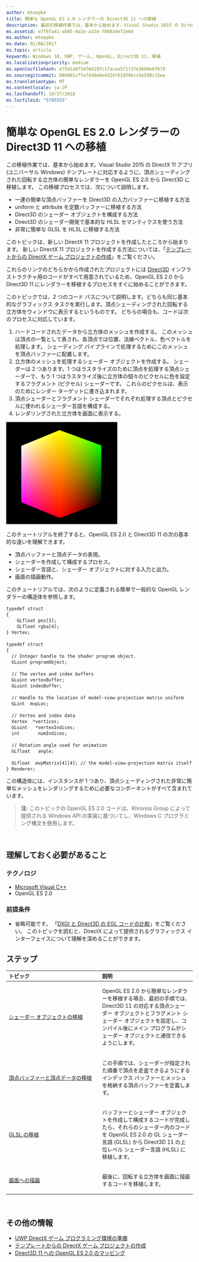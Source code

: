 ```yaml
---
author: mtoepke
title: 簡単な OpenGL ES 2.0 レンダラーの Direct3D 11 への移植
description: 最初の移植作業では、基本から始めます。Visual Studio 2015 の DirectX 11 アプリ (ユニバーサル Windows) テンプレートに対応するように、頂点シェーディングされた回転する立方体の簡単なレンダラーを OpenGL ES 2.0 から Direct3D に移植します。
ms.assetid: e7f6fa41-ab05-8a1e-a154-704834e72e6d
ms.author: mtoepke
ms.date: 02/08/2017
ms.topic: article
keywords: Windows 10, UWP, ゲーム, OpenGL, Direct3D 11, 移植
ms.localizationpriority: medium
ms.openlocfilehash: e7541a8f54f64197c17acea5f1737e36b0e6f670
ms.sourcegitcommit: 086001cffaf436e6e4324761d59bcc5e598c15ea
ms.translationtype: MT
ms.contentlocale: ja-JP
ms.lasthandoff: 10/27/2018
ms.locfileid: "5705555"
---
```

# <a name="port-a-simple-opengl-es-20-renderer-to-direct3d-11"></a>簡単な OpenGL ES 2.0 レンダラーの Direct3D 11 への移植



この移植作業では、基本から始めます。Visual Studio 2015 の DirectX 11 アプリ (ユニバーサル Windows) テンプレートに対応するように、頂点シェーディングされた回転する立方体の簡単なレンダラーを OpenGL ES 2.0 から Direct3D に移植します。 この移植プロセスでは、次について説明します。

-   一連の簡単な頂点バッファーを Direct3D の入力バッファーに移植する方法
-   uniform と attribute を定数バッファーに移植する方法
-   Direct3D のシェーダー オブジェクトを構成する方法
-   Direct3D のシェーダー開発で基本的な HLSL セマンティクスを使う方法
-   非常に簡単な GLSL を HLSL に移植する方法

このトピックは、新しい DirectX 11 プロジェクトを作成したところから始まります。 新しい DirectX 11 プロジェクトを作成する方法については、「[テンプレートからの DirectX ゲーム プロジェクトの作成](user-interface.md)」をご覧ください。

これらのリンクのどちらかから作成されたプロジェクトには [Direct3D](https://msdn.microsoft.com/library/windows/desktop/ff476345) インフラストラクチャ用のコードがすべて用意されているため、OpenGL ES 2.0 から Direct3D 11 にレンダラーを移植するプロセスをすぐに始めることができます。

このトピックでは、2 つのコード パスについて説明します。どちらも同じ基本的なグラフィックス タスクを実行します。頂点シェーディングされた回転する立方体をウィンドウに表示するというものです。 どちらの場合も、コードは次のプロセスに対応しています。

1.  ハードコードされたデータから立方体のメッシュを作成する。 このメッシュは頂点の一覧として表され、各頂点では位置、法線ベクトル、色ベクトルを処理します。 シェーディング パイプラインで処理するためにこのメッシュを頂点バッファーに配置します。
2.  立方体のメッシュを処理するシェーダー オブジェクトを作成する。 シェーダーは 2 つあります。1 つはラスタライズのために頂点を処理する頂点シェーダーで、もう 1 つはラスタライズ後に立方体の個々のピクセルに色を設定するフラグメント (ピクセル) シェーダーです。 これらのピクセルは、表示のためにレンダー ターゲットに書き込まれます。
3.  頂点シェーダーとフラグメント シェーダーでそれぞれ処理する頂点とピクセルに使われるシェーダー言語を構成する。
4.  レンダリングされた立方体を画面に表示する。

![OpenGL の単純な立方体](images/simple-opengl-cube.png)

このチュートリアルを終了すると、OpenGL ES 2.0 と Direct3D 11 の次の基本的な違いを理解できます。

-   頂点バッファーと頂点データの表現。
-   シェーダーを作成して構成するプロセス。
-   シェーダー言語と、シェーダー オブジェクトに対する入力と出力。
-   画面の描画動作。

このチュートリアルでは、次のように定義される簡単で一般的な OpenGL レンダラーの構造体を参照します。

``` syntax
typedef struct 
{
    GLfloat pos[3];        
    GLfloat rgba[4];
} Vertex;

typedef struct
{
  // Integer handle to the shader program object.
  GLuint programObject;

  // The vertex and index buffers
  GLuint vertexBuffer;
  GLuint indexBuffer;

  // Handle to the location of model-view-projection matrix uniform
  GLint  mvpLoc; 
   
  // Vertex and index data
  Vertex  *vertices;
  GLuint   *vertexIndices;
  int       numIndices;

  // Rotation angle used for animation
  GLfloat   angle;

  GLfloat  mvpMatrix[4][4]; // the model-view-projection matrix itself
} Renderer;
```

この構造体には、インスタンスが 1 つあり、頂点シェーディングされた非常に簡単なメッシュをレンダリングするために必要なコンポーネントがすべて含まれています。

> **注:** このトピックの OpenGL ES 2.0 コードは、Khronos Group によって提供される Windows API の実装に基づいてし、Windows C プログラミング構文を使用します。

 

## <a name="what-you-need-to-know"></a>理解しておく必要があること


### <a name="technologies"></a>テクノロジ

-   [Microsoft Visual C++](http://msdn.microsoft.com/library/vstudio/60k1461a.aspx)
-   OpenGL ES 2.0

### <a name="prerequisites"></a>前提条件

-   省略可能です。 「[DXGI と Direct3D の EGL コードの比較](moving-from-egl-to-dxgi.md)」をご覧ください。 このトピックを読むと、DirectX によって提供されるグラフィックス インターフェイスについて理解を深めることができます。

## <a name="span-idkeylinksstepsheadingspansteps"></a><span id="keylinks_steps_heading"></span>ステップ


<table>
<colgroup>
<col width="50%" />
<col width="50%" />
</colgroup>
<thead>
<tr class="header">
<th align="left">トピック</th>
<th align="left">説明</th>
</tr>
</thead>
<tbody>
<tr class="odd">
<td align="left"><p><a href="port-the-shader-config.md">シェーダー オブジェクトの移植</a></p></td>
<td align="left"><p>OpenGL ES 2.0 から簡単なレンダラーを移植する場合、最初の手順では、Direct3D 11 の対応する頂点シェーダー オブジェクトとフラグメント シェーダー オブジェクトを設定し、コンパイル後にメイン プログラムがシェーダー オブジェクトと通信できるようにします。</p></td>
</tr>
<tr class="even">
<td align="left"><p><a href="port-the-vertex-buffers-and-data-config.md">頂点バッファーと頂点データの移植</a></p></td>
<td align="left"><p>この手順では、シェーダーが指定された順番で頂点を走査できるようにするインデックス バッファーとメッシュを格納する頂点バッファーを定義します。</p></td>
</tr>
<tr class="odd">
<td align="left"><p><a href="port-the-glsl.md">GLSL の移植</a></p></td>
<td align="left"><p>バッファーとシェーダー オブジェクトを作成して構成するコードが完成したら、それらのシェーダー内のコードを OpenGL ES 2.0 の GL シェーダー言語 (GLSL) から Direct3D 11 の上位レベル シェーダー言語 (HLSL) に移植します。</p></td>
</tr>
<tr class="even">
<td align="left"><p><a href="draw-to-the-screen.md">画面への描画</a></p></td>
<td align="left"><p>最後に、回転する立方体を画面に描画するコードを移植します。</p></td>
</tr>
</tbody>
</table>

 

## <a name="span-idadditionalresourcesspanadditional-resources"></a><span id="additional_resources"></span>その他の情報


-   [UWP DirectX ゲーム プログラミング環境の準備](prepare-your-dev-environment-for-windows-store-directx-game-development.md)
-   [テンプレートからの DirectX ゲーム プロジェクトの作成](user-interface.md)
-   [Direct3D 11 への OpenGL ES 2.0 のマッピング](map-concepts-and-infrastructure.md)

 

 




